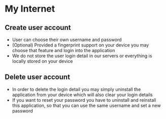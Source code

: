 # My Internet

## Create user account
- User can choose their own username and password
- (Optional) Provided a fingerprint support on your device you may choose that feature and login into the application
- We do not store the user login detail in our servers or everything is locally stored on your device

## Delete user account
- In order to delete the login detail you may simply uninstall the application from your device which will also clear your login details
- If you want to reset your password you have to uninstall and reinstall this application, so that you can use the same username and set a new password
